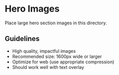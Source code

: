 # Hero Images

Place large hero section images in this directory.

## Guidelines
- High quality, impactful images
- Recommended size: 1600px wide or larger
- Optimize for web (use appropriate compression)
- Should work well with text overlay
